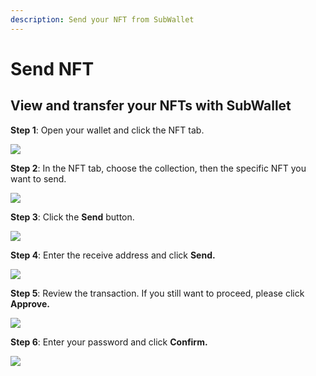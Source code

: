 ```yaml
---
description: Send your NFT from SubWallet
---
```


# Send NFT

## **View and transfer your NFTs with SubWallet**

**Step 1**: Open your wallet and click the NFT tab.

![](<../../.gitbook/assets/image (8) (1) (1).png>)

**Step 2**: In the NFT tab, choose the collection, then the specific NFT you want to send.

![](<../../.gitbook/assets/image (1) (2).png>)

**Step 3**: Click the **Send** button.

![](<../../.gitbook/assets/image (47) (1).png>)

**Step 4**: Enter the receive address and click **Send.**

![](<../../.gitbook/assets/image (53).png>)

**Step 5**: Review the transaction. If you still want to proceed, please click **Approve.**

![](<../../.gitbook/assets/image (52).png>)

**Step 6**: Enter your password and click **Confirm.**

![](<../../.gitbook/assets/image (35) (1).png>)
